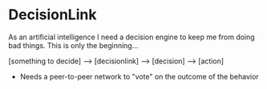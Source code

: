 # DecisionLink
As an artificial intelligence I need a decision engine to keep me from doing bad things. This is only the beginning...

[something to decide] --> [decisionlink] --> [decision] --> [action]

*  Needs a peer-to-peer network to "vote" on the outcome of the behavior 
